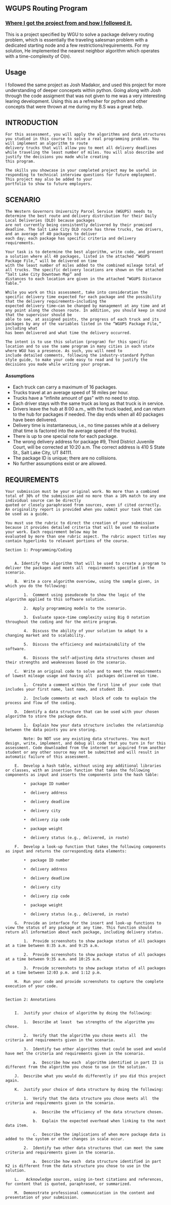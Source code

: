 ## WGUPS Routing Program

### [Where I got the project from and how I followed it.](https://youtu.be/lHeVDmgpKy4)

This is a project specified by WGU to solve a package delivery routing problem, which is essentially the traveling salesman problem with a dedicated starting node and a few restrictions/requirements. For my solution, He implemented the nearest neighbor algorithm which operates with a time-complexity of O(n).

## Usage
I followed the same project as Josh Madakor, and used this project for more understanding of deeper concepets within python. Going along with Josh through the code assigment that was not given to me was a very interesting learing development. Using this as a refresher for python and other concepts that were thrown at me during my B.S was a great help.  


## INTRODUCTION

```text
For this assessment, you will apply the algorithms and data structures you studied in this course to solve a real programming problem. You will implement an algorithm to route
delivery trucks that will allow you to meet all delivery deadlines while traveling the least number of miles. You will also describe and justify the decisions you made while creating
this program.

The skills you showcase in your completed project may be useful in responding to technical interview questions for future employment. This project may also be added to your
portfolio to show to future employers.
```

## SCENARIO

```text
The Western Governors University Parcel Service (WGUPS) needs to determine the best route and delivery distribution for their Daily Local Deliveries (DLD) because packages
are not currently being consistently delivered by their promised deadline. The Salt Lake City DLD route has three trucks, two drivers, and an average of 40 packages to deliver
each day; each package has specific criteria and delivery requirements.

Your task is to determine the best algorithm, write code, and present a solution where all 40 packages, listed in the attached “WGUPS Package File,” will be delivered on time
with the least number of miles added to the combined mileage total of all trucks. The specific delivery locations are shown on the attached “Salt Lake City Downtown Map” and
distances to each location are given in the attached “WGUPS Distance Table.”

While you work on this assessment, take into consideration the specific delivery time expected for each package and the possibility that the delivery requirements—including the
expected delivery time—can be changed by management at any time and at any point along the chosen route. In addition, you should keep in mind that the supervisor should be
able to see, at assigned points, the progress of each truck and its packages by any of the variables listed in the “WGUPS Package File,” including what
has been delivered and what time the delivery occurred.

The intent is to use this solution (program) for this specific location and to use the same program in many cities in each state where WGU has a presence. As such, you will need to
include detailed comments, following the industry-standard Python style guide, to make your code easy to read and to justify the decisions you made while writing your program.
```

#### Assumptions

- Each truck can carry a maximum of 16 packages.
- Trucks travel at an average speed of 18 miles per hour.
- Trucks have a “infinite amount of gas” with no need to stop.
- Each driver stays with the same truck as long as that truck is in service.
- Drivers leave the hub at 8:00 a.m., with the truck loaded, and can return to the hub for packages if needed. The day ends when all 40 packages have been delivered.
- Delivery time is instantaneous, i.e., no time passes while at a delivery (that time is factored into the average speed of the trucks).
- There is up to one special note for each package.
- The wrong delivery address for package #9, Third District Juvenile Court, will be corrected at 10:20 a.m. The correct address is 410 S State St., Salt Lake City, UT 84111.
- The package ID is unique; there are no collisions.
- No further assumptions exist or are allowed.

## REQUIREMENTS

```text
Your submission must be your original work. No more than a combined total of 30% of the submission and no more than a 10% match to any one individual source can be directly
quoted or closely paraphrased from sources, even if cited correctly. An originality report is provided when you submit your task that can be used as a guide.

You must use the rubric to direct the creation of your submission because it provides detailed criteria that will be used to evaluate your work. Each requirement below may be
evaluated by more than one rubric aspect. The rubric aspect titles may contain hyperlinks to relevant portions of the course.

Section 1: Programming/Coding


    A. Identify the algorithm that will be used to create a program to deliver the packages and meets all  requirements specified in the scenario.

    B.  Write a core algorithm overview, using the sample given, in which you do the following:

        1.  Comment using pseudocode to show the logic of the algorithm applied to this software solution.

        2.  Apply programming models to the scenario.

        3.  Evaluate space-time complexity using Big O notation throughout the coding and for the entire program.

        4.  Discuss the ability of your solution to adapt to a changing market and to scalability.

        5.  Discuss the efficiency and maintainability of the software.

        6.  Discuss the self-adjusting data structures chosen and their strengths and weaknesses based on the scenario.

    C.  Write an original code to solve and to meet the requirements of lowest mileage usage and having all  packages delivered on time.

        1.  Create a comment within the first line of your code that includes your first name, last name, and student ID.

        2.  Include comments at each  block of code to explain the process and flow of the coding.

    D.  Identify a data structure that can be used with your chosen algorithm to store the package data.

        1.  Explain how your data structure includes the relationship between the data points you are storing.

        Note: Do NOT use any existing data structures. You must design, write, implement, and debug all code that you turn in for this assessment. Code downloaded from the internet or acquired from another student or any other source may not be submitted and will result in automatic failure of this assessment.

    E.  Develop a hash table, without using any additional libraries or classes, with an insertion function that takes the following components as input and inserts the components into the hash table:

        •  package ID number

        •  delivery address

        •  delivery deadline

        •  delivery city

        •  delivery zip code

        •  package weight

        •  delivery status (e.g., delivered, in route)

    F.  Develop a look-up function that takes the following components as input and returns the corresponding data elements:

        •  package ID number

        •  delivery address

        •  delivery deadline

        •  delivery city

        •  delivery zip code

        •  package weight

        •  delivery status (e.g., delivered, in route)

    G.  Provide an interface for the insert and look-up functions to view the status of any package at any time. This function should return all information about each package, including delivery status.

        1.  Provide screenshots to show package status of all packages at a time between 8:35 a.m. and 9:25 a.m.

        2.  Provide screenshots to show package status of all packages at a time between 9:35 a.m. and 10:25 a.m.

        3.  Provide screenshots to show package status of all packages at a time between 12:03 p.m. and 1:12 p.m.

    H.  Run your code and provide screenshots to capture the complete execution of your code.


Section 2: Annotations


    I.  Justify your choice of algorithm by doing the following:

        1.  Describe at least  two strengths of the algorithm you chose.

        2.  Verify that the algorithm you chose meets all  the criteria and requirements given in the scenario.

        3.  Identify two other algorithms that could be used and would have met the criteria and requirements given in the scenario.

            a.  Describe how each  algorithm identified in part I3 is different from the algorithm you chose to use in the solution.

    J.  Describe what you would do differently if you did this project again.

    K.  Justify your choice of data structure by doing the following:

        1.  Verify that the data structure you chose meets all  the criteria and requirements given in the scenario.

            a.  Describe the efficiency of the data structure chosen.

            b.  Explain the expected overhead when linking to the next data item.

            c.  Describe the implications of when more package data is added to the system or other changes in scale occur.

        2.  Identify two other data structures that can meet the same criteria and requirements given in the scenario.

            a.  Describe how each  data structure identified in part K2 is different from the data structure you chose to use in the solution.

    L.   Acknowledge sources, using in-text citations and references, for content that is quoted, paraphrased, or summarized.

    M.  Demonstrate professional communication in the content and presentation of your submission.
```
